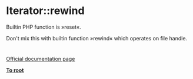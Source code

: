 # Iterator::rewind





Builtin PHP function is &#xBB;reset&#xAB;.

Don&apos;t mix this with builtin function &#xBB;rewind&#xAB; which operates on file handle.

  

#

[Official documentation page](https://www.php.net/manual/en/iterator.rewind.php)

**[To root](/README.md)**